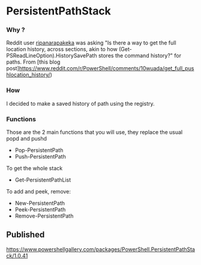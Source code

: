 # PersistentPathStack

### Why ?

Reddit user [ripanarapakeka](https://www.reddit.com/user/ripanarapakeka/) was asking "Is there a way to get the full location history, across sections, akin to how (Get-PSReadLineOption).HistorySavePath stores the command history?" for paths. From [this blog post]https://www.reddit.com/r/PowerShell/comments/10wuada/get_full_pushlocation_history/)

### How 

I decided to make a saved history of path using the registry.


### Functions

Those are the 2 main functions that you will use, they replace the usual popd and pushd
- Pop-PersistentPath
- Push-PersistentPath

To get the whole stack 
- Get-PersistentPathList

To add and peek, remove:

- New-PersistentPath
- Peek-PersistentPath
- Remove-PersistentPath


## Published

https://www.powershellgallery.com/packages/PowerShell.PersistentPathStack/1.0.41